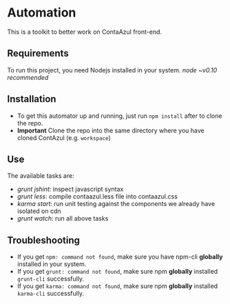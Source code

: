 # Automation
This is a toolkit to better work on ContaAzul front-end.

## Requirements
To run this project, you need Nodejs installed in your system. *node ~v0.10 recommended*

## Installation
- To get this automator up and running, just run `npm install` after to clone the repo.
- **Important** Clone the repo into the same directory where you have cloned ContAzul (e.g. `workspace`)

## Use
The available tasks are:
- *grunt jshint*: inspect javascript syntax
- *grunt less*: compile contaazul.less file into contaazul.css
- *karma start*: run unit testing against the components we already have isolated on cdn
- *grunt watch*: run all above tasks

## Troubleshooting
- If you get `npm: command not found`, make sure you have npm-cli **globally** installed in your system.
- If you get `grunt: command not found`, make sure npm **globally** installed `grunt-cli` successfully.
- If you get `karma: command not found`, make sure npm **globally** installed `karma-cli` successfully.
